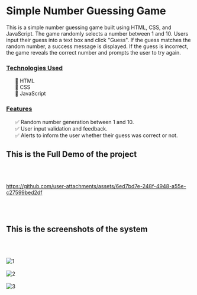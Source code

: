 <h1>Simple Number Guessing Game</h1>

This is a simple number guessing game built using HTML, CSS, and JavaScript. The game randomly selects a number between 1 and 10. Users input their guess into a text box and click "Guess". If the guess matches the random number, a success message is displayed. If the guess is incorrect, the game reveals the correct number and prompts the user to try again.

<h3><u>Technologies Used</u></h3>
<ul>
🔹 HTML<br>
🔹 CSS<br>
🔹 JavaScript<br>
</ul>

<h3><u>Features</u></h3>
<ul>
✅ Random number generation between 1 and 10.<br>
✅ User input validation and feedback.<br>
✅ Alerts to inform the user whether their guess was correct or not.<br>
</ul>


<h2>This is the Full Demo of the project</h2><br><br>

https://github.com/user-attachments/assets/6ed7bd7e-248f-4948-a55e-c27599bed2df

<br><br>
<h2>This is the screenshots of the system</h2><br><br>

![1](https://github.com/kusha2000/Simple-Number-Guessing-Game/assets/127003267/08c1e802-13ac-4308-8212-8d1e1dd95b31)<br><br>
![2](https://github.com/kusha2000/Simple-Number-Guessing-Game/assets/127003267/33e64425-1e9b-4691-ad5f-6091451cfac3)<br><br>
![3](https://github.com/kusha2000/Simple-Number-Guessing-Game/assets/127003267/d72f4298-378b-4db6-a295-396a62da8ad5)<br><br>


